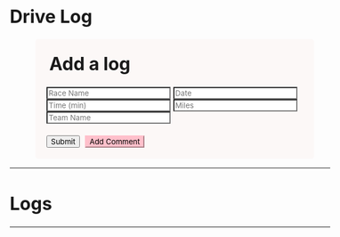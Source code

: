 <html lang="en">
  <head>
    <style>
        *{
          font-family: "Inter", sans-serif;
        }
        body{
          font-size: 1rem;
          font-weight: 400;aa
          line-height: 1.5;
          text-align: left;
        }
        .card{
          border-style: round;
          border-radius: 5px;
          border-width: 20px;
          padding-top: 1.25rem;
          padding-right: 1.25rem;
          padding-bottom: 1.25rem;
          padding-left: 1.25rem;
          background-color: #fcf8f7;
          width:80%;
          margin-left: 8%;
          margin-top: 2%;
          margin-bottom: 2%;
          position: relative;
          column;flex-direction:column;min-width:0;
          display:-ms-flexbox;display:flex;
          }
        .card-title{
          margin-left:5px;
          margin-top:5px;
        }
        .form-control{
          margin-left:5px;
          border-style: round;
          border-radius: 5px;
          border-width: 2px;
          width: 98%;
          length: 100%;
          font-family: sans-sarif;
          padding: 0.375rem 0.75rem;
          font-size: 1rem;
          font-weight: 400;
          line-height: 1.5;
          color: #495057;
          background-color: #fff;
          background-clip: padding-box;
          border: 1px solid #ced4da;
        }
        .form-group {
          margin-bottom: 1rem;
      }
    </style>
  </head>

  <body>
    <div class="container my-3">
      <h1>Drive Log</h1>
      <div class="card">
        <div class="card-body">
          <h1 class="card-title">Add a log</h1>
          <div class="form-group">
            <input
              type="text"
              id="raceName"
              name="raceName"
              placeholder="Race Name"
              style="background-color: white"
            />
            <input
              type="text"
              id="date"
              name="date"
              placeholder="Date"
              style="background-color: white"
            />
            <input
              type="text"
              id="time"
              name="time"
              placeholder="Time (min)"
              style="background-color: white"
            />
            <input
              type="text"
              id="miles"
              name="miles"
              placeholder="Miles"
              style="background-color: white"
            />
            <input
              type="text"
              id="teamName"
              name="teamName"
              placeholder="Team Name"
              style="background-color: white"
            />
          </div>
          <button type="submit" onclick="formSubmit()">Submit</button>
          <button
            onclick="showNotes()"
            class="btn btn-primary"
            id="addBtn"
            style="
              background-color: pink;
              border-color: pink;
              margin-left: 5px;
              margin-top: 5px;
            "
          >
            Add Comment
          </button>
        </div>
      </div>
      <hr />
      <h1>Logs</h1>
      <hr />
      <div id="logs-container" class="container-fluid" style="color: red">
      </div>
    </div>
    <script type="text/javascript">
        function formSubmit() {
            let raceName = document.getElementById("raceName").value;
            let date = document.getElementById("date").value;
            let time = document.getElementById("time").value;
            let miles = document.getElementById("miles").value;
            let teamName = document.getElementById("teamName").value;
            data = {raceName: raceName, date: date, time: time, miles: miles, teamName: teamName}
            var requestOptions = {
                method: 'POST',
                mode: 'cors',
                cache: 'no-cache',
                credentials: 'include',
                headers: {
                    'Content-Type': 'application/json'
                },
                body: JSON.stringify(data)
            };
            fetch(
                `https://f1-backend.aadit.dev/api/team/setDriverLog`,requestOptions
                )
                .then(response => response.text())
      .then(result => {
                console.log(result);
                if (result == `DriveLog created successfully`) {
                alert("DriveLog created successfully");
                } else {
                alert("Error occurred during submission, reload and try again.");
                }
            })
            .catch(error => console.log('error', error));
            }
            const months = [
              "January", "February", "March", "April",
              "May", "June", "July", "August",
              "September", "October", "November", "December"
            ];
            const logsContainer = document.getElementById("logs-container");
            fetch("https://f1-backend.aadit.dev/api/team/drivelogs")
              .then(response => response.json())
              .then(data => {
                // Loop through each item in the array and create a div with the log information
                data.forEach((log, index) => {
                  const logDate = new Date(log.date);
                  const formattedDate = `${months[logDate.getMonth()]} ${logDate.getDate()}, ${logDate.getFullYear()}`;
                  const div = document.createElement("div");
                  div.classList.add("noteCard", "my-2", "mx-2", "card");
                  div.innerHTML = `
                    <div class="card-body">
                      <h1 class="card-title">${formattedDate}</h1>
                      <p class="card-text" style="color: black">ID: ${log.id} miles</p>
                      <p class="card-text" style="color: black">Miles: ${log.miles} miles</p>
                      <p class="card-text" style="color: black">Time (min): ${log.time} minutes</p>
                      <p class="card-text" style="color: black">Race Name: ${log.raceName}</p>
                      <a target="_blank" href="https://f1-backend.aadit.dev/api/team/drivelog/delete/${log.id}"></a><button
                        id="${index}"
                        class="btn btn-primary"
                        style="background-color: pink; border-color: pink"
                      >
                        Delete Log
                      </button></a>
                    </div>
                  `;
                  logsContainer.appendChild(div);
                });
              })
              .catch(error => console.error(error));
            </script>

  </body>
</html>
